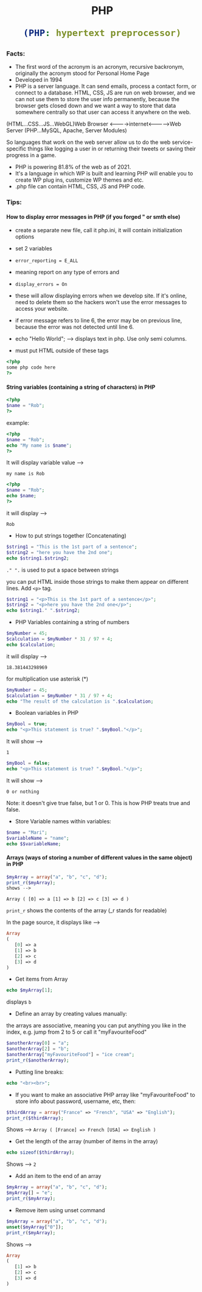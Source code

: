 <h1 align="center">PHP</h>

```yaml
(PHP: hypertext preprocessor)
```

### Facts:
* The first word of the acronym is an acronym, recursive backronym, originally the acronym stood for Personal Home Page
* Developed in 1994
* PHP is a server language. It can send emails, process a contact form, or connect to a database. HTML, CSS, JS are run on web browser, and we can not use them to store the user info permanently, because the browser gets closed down and we want a way to store that data somewhere centrally so that user can access it anywhere on the web.

(HTML...CSS...JS...WebGL)Web Browser <---->internet<----->Web Server (PHP...MySQL, Apache, Server Modules)

So languages that work on the web server allow us to do the web service-specific things like logging a user in or returning their tweets or saving their progress in a game. 
* PHP is powering 81.8% of the web as of 2021. 
* It's a language in which WP is built and learning PHP will enable you to create WP plug ins, customize WP themes and etc.
* .php file can contain HTML, CSS, JS and PHP code.

### Tips:
#### How to display error messages in PHP (if you forged " or smth else)
* create a separate new file, call it php.ini, it will contain initialization options
* set 2 variables
* `error_reporting = E_ALL`
* meaning report on any type of errors and
* `display_errors = On`
* these will allow displaying errors when we develop site. If it's online, need to delete them so the hackers won't use the error messages to access your website.
* if error message refers to line 6, the error may be on previous line, because the error was not detected until line 6.

* echo "Hello World"; --> displays text in php. Use only semi columns.

* must put HTML outside of these tags
```php
<?php 
some php code here
?>
```

#### String variables (containing a string of characters) in PHP

```php
<?php
$name = "Rob";
?>
```

example:
```php
<?php
$name = "Rob";
echo "My name is $name";
?>
```

It will display variable value -->

`my name is Rob`

```php
<?php
$name = "Rob";
echo $name;
?>
```

it will display -->

`Rob`

* How to put strings together (Concatenating)

```php
$string1 = "This is the 1st part of a sentence";
$string2 = "here you have the 2nd one";
echo $string1.$string2;
```

`." ".` is used to put a space between strings

you can put HTML inside those strings to make them appear on different lines. Add `<p>` tag.

```php
$string1 = "<p>This is the 1st part of a sentence</p>";
$string2 = "<p>here you have the 2nd one</p>";
echo $string1." ".$string2;
```

* PHP Variables containing a string of numbers

```php
$myNumber = 45;
$calculation = $myNumber * 31 / 97 + 4;
echo $calculation;
```

it will display -->

`18.381443298969`

for multiplication use asterisk (*)

```php
$myNumber = 45;
$calculation = $myNumber * 31 / 97 + 4;
echo "The result of the calculation is ".$calculation;
```

* Boolean variables in PHP

```php
$myBool = true;
echo "<p>This statement is true? ".$myBool."</p>";
```

It will show -->

`1`

```php
$myBool = false;
echo "<p>This statement is true? ".$myBool."</p>";  
```

It will show -->

`0 or nothing`

Note: it doesn't give true false, but 1 or 0. This is how PHP treats true and false. 

* Store Variable names within variables:

```php
$name = "Mari";
$variableName = "name";
echo $$variableName;
```

#### Arrays (ways of storing a number of different values in the same object) in PHP

```php
$myArray = array("a", "b", "c", "d");
print_r($myArray);
shows -->
```

`Array ( [0] => a [1] => b [2] => c [3] => d )`

`print_r` shows the contents of the array (_r stands for readable)

In the page source, it displays like -->

```php
Array
( 
   [0] => a 
   [1] => b 
   [2] => c 
   [3] => d
)
```

* Get items from Array

```php
echo $myArray[1];
```

displays `b`

* Define an array by creating values manually:

the arrays are associative, meaning you can put anything you like in the index, e.g. jump from 2 to 5 or call it "myFavouriteFood"

```php
$anotherArray[0] = "a";
$anotherArray[2] = "b";
$anotherArray["myFavouriteFood"] = "ice cream";
print_r($anotherArray);
```

* Putting line breaks:

```php
echo "<br><br>";
```

* If you want to make an associative PHP array like "myFavouriteFood" to store info about password, username, etc, then:

```php
$thirdArray = array("France" => "French", "USA" => "English");
print_r($thirdArray);
```
Shows -->
`Array ( [France] => French [USA] => English )`

* Get the length of the array (number of items in the array)
```php
echo sizeof($thirdArray);
```
Shows -->
`2`

* Add an item to the end of an array

```php
$myArray = array("a", "b", "c", "d");
$myArray[] = "e";
print_r($myArray);
```

* Remove item using unset command
```php
$myArray = array("a", "b", "c", "d");
unset($myArray["0"]);
print_r($myArray);
```
Shows -->
```php
Array 
( 
   [1] => b 
   [2] => c 
   [3] => d 
)
```
